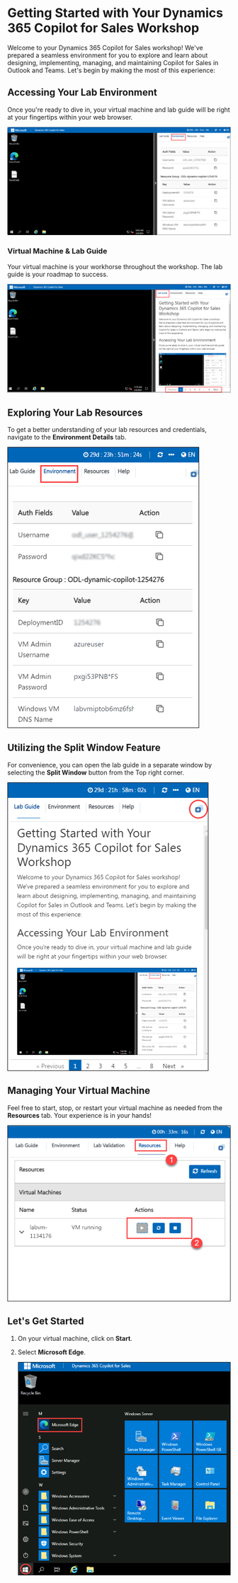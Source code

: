 # Getting Started with Your Dynamics 365 Copilot for Sales Workshop
 
Welcome to your Dynamics 365 Copilot for Sales workshop! We've prepared a seamless environment for you to explore and learn about designing, implementing, managing, and maintaining Copilot for Sales in Outlook and Teams. Let's begin by making the most of this experience:
 
## Accessing Your Lab Environment
 
Once you're ready to dive in, your virtual machine and lab guide will be right at your fingertips within your web browser.
 
   ![](../media/get-1.png) 

### Virtual Machine & Lab Guide
 
Your virtual machine is your workhorse throughout the workshop. The lab guide is your roadmap to success.

   ![](../media/get-2.png) 
 
## Exploring Your Lab Resources
 
To get a better understanding of your lab resources and credentials, navigate to the **Environment Details** tab.
 
   ![](../media/get-4.png) 
 
## Utilizing the Split Window Feature
 
For convenience, you can open the lab guide in a separate window by selecting the **Split Window** button from the Top right corner.
 
   ![](../media/get-3.png) 
 
## Managing Your Virtual Machine
 
Feel free to start, stop, or restart your virtual machine as needed from the **Resources** tab. Your experience is in your hands!
 
  ![](../media/3.png) 

## Let's Get Started

1. On your virtual machine, click on **Start**.

1. Select **Microsoft Edge**.

     ![](../media/get-5.png) 
